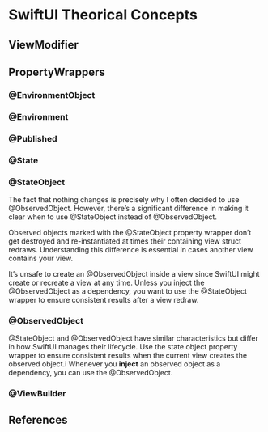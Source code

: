 # SwiftUI Theorical Concepts

## ViewModifier


## PropertyWrappers

### @EnvironmentObject

### @Environment

### @Published

### @State

### @StateObject
The fact that nothing changes is precisely why I often decided to use @ObservedObject.
However, there’s a significant difference in making it clear when to use @StateObject instead of @ObservedObject.

Observed objects marked with the @StateObject property wrapper don’t get destroyed and re-instantiated at times their containing view struct redraws.
Understanding this difference is essential in cases another view contains your view.

It’s unsafe to create an @ObservedObject inside a view since SwiftUI might create or recreate a view at any time. Unless you inject the @ObservedObject as a dependency, you want to use the @StateObject wrapper to ensure consistent results after a view redraw.

### @ObservedObject
@StateObject and @ObservedObject have similar characteristics but differ in how SwiftUI manages their lifecycle. 
Use the state object property wrapper to ensure consistent results when the current view creates the observed object.i
 Whenever you **inject** an observed object as a dependency, you can use the @ObservedObject.

### @ViewBuilder


## References

